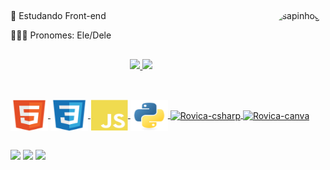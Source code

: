 <!-- Obrigado pelo tutorial de como customizar o Git Rafaella Balleniri -->
##

🌱 Estudando Front-end  <img align="right" alt="sapinhogif" height="100" style="border-radius:50px;" src="https://giffiles.alphacoders.com/212/212520.gif">

🧚🏻‍♂️ Pronomes: Ele/Dele

##


<div align="center">
  <a href="https://github.com/rovica">
  <img height="160em" src="https://github-readme-stats.vercel.app/api?username=rovica&show_icons=true&theme=gotham&include_all_commits=true&count_private=true"/>
  <img height="150em" src="https://github-readme-stats.vercel.app/api/top-langs/?username=rovica&layout=compact&langs_count=7&theme=gotham"/>
</div>
  
  ##
  
  </div>
<div style="display: inline_block"><br>
  <link rel="stylesheet" href="https://cdn.jsdelivr.net/gh/devicons/devicon@v2.14.0/devicon.min.css">
  <img align="center" alt="Rovica-HTML" height="50" width="60" src="https://raw.githubusercontent.com/devicons/devicon/master/icons/html5/html5-original.svg">
  <img align="center" alt="Rovica-CSS" height="50" width="60" src="https://raw.githubusercontent.com/devicons/devicon/master/icons/css3/css3-original.svg">
  <img align="center" alt="Rovica-Js" height="50" width="60" src="https://raw.githubusercontent.com/devicons/devicon/master/icons/javascript/javascript-plain.svg">
  <img align="center" alt="Rovica-Python" height="50" width="60" src="https://raw.githubusercontent.com/devicons/devicon/master/icons/python/python-original.svg">
  <img align="center" alt="Rovica-csharp" height="50" width="60" src="https://cdn.jsdelivr.net/gh/devicons/devicon/icons/csharp/csharp-plain.svg">
  <img align="center" alt="Rovica-canva" height="50" width="60" src="https://cdn.jsdelivr.net/gh/devicons/devicon/icons/canva/canva-original.svg">
  
</div>

##

<div>
  <a href = "mailto:romulo.vcastilho@gmail.com"><img src="https://img.shields.io/badge/-Gmail-%23333?style=for-the-badge&logo=gmail&logoColor=white" target="_blank"></a>
  <a href="https://www.linkedin.com/in/romulovcastilho/" target="_blank"><img src="https://img.shields.io/badge/-LinkedIn-%230077B5?style=for-the-badge&logo=linkedin&logoColor=white" target="_blank"></a> 
  <a href="https://www.instagram.com/romulovillar/" target="_blank"><img src="https://img.shields.io/badge/-Instagram-%23E4405F?style=for-the-badge&logo=instagram&logoColor=white" target="_blank"></a>
 </div>
 
<!-- <img align="right" alt="rovicasapos" height="400" style="border-radius:50px;" src="https://c.tenor.com/MLa1SvUMKt8AAAAC/froge.gif"> -->





